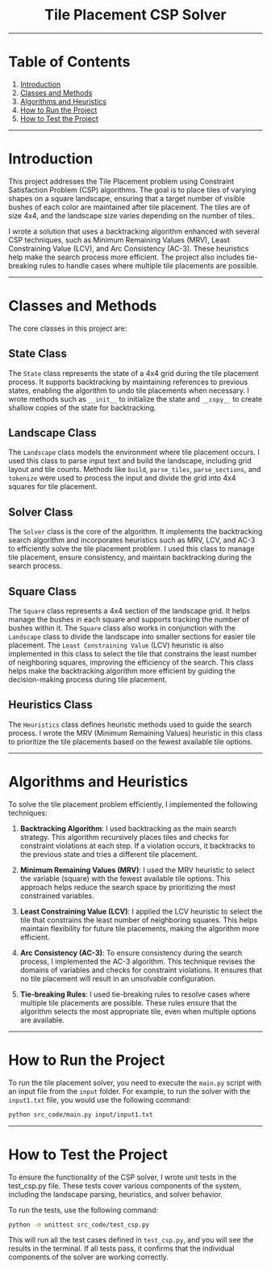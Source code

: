 <h1 align = center>Tile Placement CSP Solver </h1>

---

# Table of Contents
1. [Introduction](#introduction)
2. [Classes and Methods](#classes-and-methods)
3. [Algorithms and Heuristics](#algorithms-and-heuristics)
4. [How to Run the Project](#how-to-run-the-project)
5. [How to Test the Project](#how-to-test-the-project)

---

# Introduction

This project addresses the Tile Placement problem using Constraint Satisfaction Problem (CSP) algorithms. The goal is to place tiles of varying shapes on a square landscape, ensuring that a target number of visible bushes of each color are maintained after tile placement. The tiles are of size 4x4, and the landscape size varies depending on the number of tiles. 

I wrote a solution that uses a backtracking algorithm enhanced with several CSP techniques, such as Minimum Remaining Values (MRV), Least Constraining Value (LCV), and Arc Consistency (AC-3). These heuristics help make the search process more efficient. The project also includes tie-breaking rules to handle cases where multiple tile placements are possible.

---
# Classes and Methods


The core classes in this project are:

## **State Class**
The `State` class represents the state of a 4x4 grid during the tile placement process. It supports backtracking by maintaining references to previous states, enabling the algorithm to undo tile placements when necessary. I wrote methods such as `__init__` to initialize the state and `__copy__` to create shallow copies of the state for backtracking.

## **Landscape Class**
The `Landscape` class models the environment where tile placement occurs. I used this class to parse input text and build the landscape, including grid layout and tile counts. Methods like `build`, `parse_tiles`, `parse_sections`, and `tokenize` were used to process the input and divide the grid into 4x4 squares for tile placement.

## **Solver Class**
The `Solver` class is the core of the algorithm. It implements the backtracking search algorithm and incorporates heuristics such as MRV, LCV, and AC-3 to efficiently solve the tile placement problem. I used this class to manage tile placement, ensure consistency, and maintain backtracking during the search process.

## **Square Class**
The `Square` class represents a 4x4 section of the landscape grid. It helps manage the bushes in each square and supports tracking the number of bushes within it. The `Square` class also works in conjunction with the `Landscape` class to divide the landscape into smaller sections for easier tile placement. The `Least Constraining Value` (LCV) heuristic is also implemented in this class to select the tile that constrains the least number of neighboring squares, improving the efficiency of the search. This class helps make the backtracking algorithm more efficient by guiding the decision-making process during tile placement.

## **Heuristics Class**
The `Heuristics` class defines heuristic methods used to guide the search process. I wrote the MRV (Minimum Remaining Values) heuristic in this class to prioritize the tile placements based on the fewest available tile options.

---
# Algorithms and Heuristics

To solve the tile placement problem efficiently, I implemented the following techniques:

1. **Backtracking Algorithm**: I used backtracking as the main search strategy. This algorithm recursively places tiles and checks for constraint violations at each step. If a violation occurs, it backtracks to the previous state and tries a different tile placement.

2. **Minimum Remaining Values (MRV)**: I used the MRV heuristic to select the variable (square) with the fewest available tile options. This approach helps reduce the search space by prioritizing the most constrained variables.

3. **Least Constraining Value (LCV)**: I applied the LCV heuristic to select the tile that constrains the least number of neighboring squares. This helps maintain flexibility for future tile placements, making the algorithm more efficient.

4. **Arc Consistency (AC-3)**: To ensure consistency during the search process, I implemented the AC-3 algorithm. This technique revises the domains of variables and checks for constraint violations. It ensures that no tile placement will result in an unsolvable configuration.

5. **Tie-breaking Rules**: I used tie-breaking rules to resolve cases where multiple tile placements are possible. These rules ensure that the algorithm selects the most appropriate tile, even when multiple options are available.

---

# How to Run the Project

To run the tile placement solver, you need to execute the `main.py` script with an input file from the `input` folder. For example, to run the solver with the `input1.txt` file, you would use the following command:

```bash
python src_code/main.py input/input1.txt
```
---

# How to Test the Project

To ensure the functionality of the CSP solver, I wrote unit tests in the test_csp.py file. These tests cover various components of the system, including the landscape parsing, heuristics, and solver behavior.

To run the tests, use the following command:

```bash
python -m unittest src_code/test_csp.py
```
This will run all the test cases defined in `test_csp.py`, and you will see the results in the terminal. If all tests pass, it confirms that the individual components of the solver are working correctly.
 
